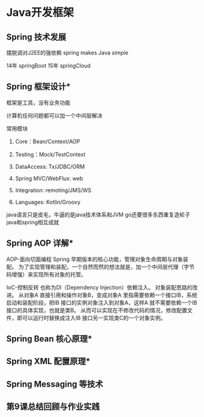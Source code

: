 # Java开发框架

## Spring 技术发展

摆脱调对J2EE的强依赖
spring makes Java simple

14年 springBoot
15年 springCloud

## Spring 框架设计*

框架是工具，没有业务功能

计算机任何问题都可以加一个中间层解决

常用模块
1. Core：Bean/Context/AOP
2. Testing：Mock/TestContext
3. DataAccess: Tx/JDBC/ORM
4. Spring MVC/WebFlux: web

5. Integration: remoting/JMS/WS
6. Languages: Kotlin/Groovy

java语言只是皮毛，牛逼的是java技术体系和JVM
go还要很多东西重复造轮子
java和spring相互成就

## Spring AOP 详解*

AOP-面向切面编程
Spring 早期版本的核心功能，管理对象生命周期与对象装配。
为了实现管理和装配，一个自然而然的想法就是，加一个中间层代理（字节码增强）来实现所有对象的托管。

IoC-控制反转
也称为DI（Dependency Injection）依赖注入。
对象装配思路的改进。
从对象A 直接引用和操作对象B，变成对象A 里指需要依赖一个接口IB，系统启动和装配阶段，把IB 接口的实例对象注入到对象A，这样A 就不需要依赖一个IB 接口的具体实现，也就是类B。
从而可以实现在不修改代码的情况，修改配置文件，即可以运行时替换成注入IB 接口另一实现类C的一个对象实例。

## Spring Bean 核心原理*


## Spring XML 配置原理*


## Spring Messaging 等技术


## 第9课总结回顾与作业实践